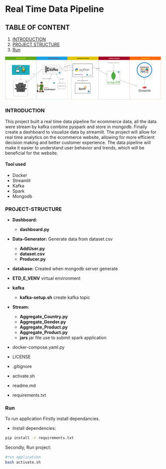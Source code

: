 # Real Time Data Pipeline 

## TABLE OF CONTENT
1. [INTRODUCTION](#1-Introduction)
2. [PROJECT STRUCTURE](#2-PROJECT-STRUCTURE)
3. [Run](#3-Run)

![Architecture](./Doc/Architecture.png)
### INTRODUCTION
This project built a real time data pipeline for ecommerce data, all the data were stream by kafka combine pyspark and store in mongodb.
Finally create a dashboard to visualize data by streamlit.
The project will allow for real time analytics on the ecommerce website, allowing for more efficient decision making and better customer experience. The data pipeline will make it easier to understand user behavior and trends, which will be beneficial for the website.

#### Tool used
+ Docker
+ Streamlit
+ Kafka
+ Spark
+ Mongodb

### PROJECT-STRUCTURE

- **Dashboard:** 
  - **dashboard.py**
- **Data-Generator:** Generate data from dataset.csv
  - **AddUser.py**
  - **dataset.csv**
  - **Producer.py**
- **database:** Created when mongodb server generate
- **ETD_E_VENV** virtual environment
- **kafka**
  - **kafka-setup.sh** create kafka topic

- **Stream:** 
    - **Aggregate_Country.py** 
    - **Aggregate_Gender.py** 
    - **Aggregate_Product.py**
    - **Aggregate_Product.py**
    - **jars** jar file use to submit spark application

- docker-compose.yaml.py
- LICENSE
- .gitignore
- activate.sh
- readme.md
- requirements.txt

### Run
To run application 
Firstly install dependancies.
- Install dependencies:
```bash
pip install -r requirements.txt
```
Secondly, Run project:
```bash
#run application
bash activate.sh
```
